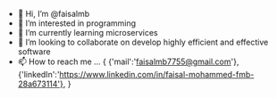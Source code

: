- 👋 Hi, I’m @faisalmb
- 👀 I’m interested in programming
- 🌱 I’m currently learning microservices 
- 💞️ I’m looking to collaborate on develop highly efficient and effective software
- 📫 How to reach me ... { 
                            {'mail':'faisalmb7755@gmail.com'},
                            {'linkedIn':'https://www.linkedin.com/in/faisal-mohammed-fmb-28a673114'},
                          }

<!---
faisalmb/faisalmb is a ✨ special ✨ repository because its `README.md` (this file) appears on your GitHub profile.
You can click the Preview link to take a look at your changes.
--->
